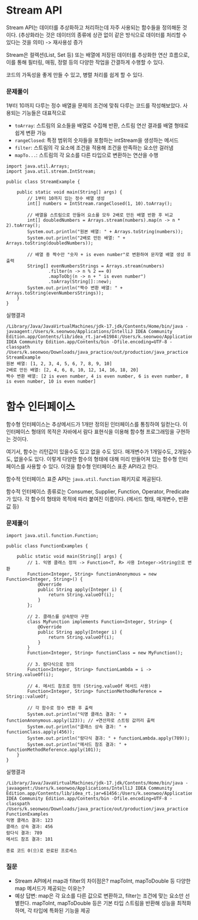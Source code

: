 # Stream API

Stream API는 데이터를 추상화하고 처리하는데 자주 사용되는 함수들을 정의해둔 것이다. (추상화라는 것은 데이터의 종류에 상관 없이 같은 방식으로 데이터를 처리할 수 있다는 것을 의미) -> 재사용성 증가

Stream은 컬렉션(List, Set 등) 또는 배열에 저장된 데이터를 추상화한 연산 흐름으로, 이를 통해 필터링, 매핑, 정렬 등의 다양한 작업을 간결하게 수행할 수 있다.

코드의 가독성을 좋게 만들 수 있고, 병렬 처리를 쉽게 할 수 있다.

### 문제풀이
1부터 10까지 다루는 정수 배열을 문제의 조건에 맞춰 다루는 코드를 작성해보았다.
사용되는 기능들은 대표적으로
- `toArray`: 스트림의 요소들을 배열로 수집해 반환, 스트림 연산 결과를 배열 형태로 쉽게 변환 가능
- `rangeClosed`: 특정 범위의 숫자들을 포함하는 intStream을 생성하는 메서드
- `filter`: 스트림의 각 요소에 조건을 적용해 조건을 만족하는 요소만 걸러냄
- `mapTo...`: 스트림의 각 요소를 다른 타입으로 변환하는 연산을 수행
```
import java.util.Arrays;
import java.util.stream.IntStream;

public class StreamExample {

    public static void main(String[] args) {
        // 1부터 10까지 있는 정수 배열 생성
        int[] numbers = IntStream.rangeClosed(1, 10).toArray();

        // 배열을 스트림으로 만들어 요소를 모두 2배로 만든 배열 반환 후 비교
        int[] doubledNumbers = Arrays.stream(numbers).map(n -> n * 2).toArray();
        System.out.println("원본 배열: " + Arrays.toString(numbers));
        System.out.println("2배로 만든 배열: " + Arrays.toString(doubledNumbers));

        // 배열 중 짝수만 "숫자 + is even number"로 변환하여 문자열 배열 생성 후 출력
        String[] evenNumbersStrings = Arrays.stream(numbers)
                .filter(n -> n % 2 == 0)
                .mapToObj(n -> n + " is even number")
                .toArray(String[]::new);
        System.out.println("짝수 변환 배열: " + Arrays.toString(evenNumbersStrings));
    }
}
```
실행결과
```
/Library/Java/JavaVirtualMachines/jdk-17.jdk/Contents/Home/bin/java -javaagent:/Users/k.seonwoo/Applications/IntelliJ IDEA Community Edition.app/Contents/lib/idea_rt.jar=61984:/Users/k.seonwoo/Applications/IntelliJ IDEA Community Edition.app/Contents/bin -Dfile.encoding=UTF-8 -classpath /Users/k.seonwoo/Downloads/java_practice/out/production/java_practice StreamExample
원본 배열: [1, 2, 3, 4, 5, 6, 7, 8, 9, 10]
2배로 만든 배열: [2, 4, 6, 8, 10, 12, 14, 16, 18, 20]
짝수 변환 배열: [2 is even number, 4 is even number, 6 is even number, 8 is even number, 10 is even number]
```





# 함수 인터페이스
함수형 인터페이스는 추상메서드가 1개만 정의된 인터페이스를 통칭하여 일컫는다. 이 인터페이스 형태의 목적은 자바에서 람다 표현식을 이용해 함수형 프로그래밍을 구현하는 것이다.

여기서, 함수는 리턴값이 있을수도 있고 없을 수도 있다. 매개변수가 1개일수도, 2개일수도, 없을수도 있다. 이렇게 다양한 함수의 형태에 대해 미리 만들어져 있는 함수형 인터페이스를 사용할 수 있다. 이것을 함수형 인터페이스 표준 API라고 한다.

함수적 인터페이스 표준 API는 `java.util.function` 패키지로 제공된다.

함수적 인터페이스 종류로는 Consumer, Supplier, Function, Operator, Predicate가 있다. 각 함수의 형태와 목적에 따라 붙여진 이름이다.
(메서드 형태, 매개변수, 반환값 등)


### 문제풀이


```
import java.util.function.Function;

public class FunctionExamples {

    public static void main(String[] args) {
        // 1. 익명 클래스 정의 -> Function<T, R> 사용 Integer->String으로 변환
        Function<Integer, String> functionAnonymous = new Function<Integer, String>() {
            @Override
            public String apply(Integer i) {
                return String.valueOf(i);
            }
        };
        
        // 2. 클래스를 상속받아 구현
        class MyFunction implements Function<Integer, String> {
            @Override
            public String apply(Integer i) {
                return String.valueOf(i);
            }
        }
        Function<Integer, String> functionClass = new MyFunction();
        
        // 3. 람다식으로 정의
        Function<Integer, String> functionLambda = i -> String.valueOf(i);
        
        // 4. 메서드 참조로 정의 (String.valueOf 메서드 사용)
        Function<Integer, String> functionMethodReference = String::valueOf;

        // 각 함수로 정수 변환 후 출력
        System.out.println("익명 클래스 결과: " + functionAnonymous.apply(123)); // +연산자로 스트링 값끼리 출력
        System.out.println("클래스 상속 결과: " + functionClass.apply(456));
        System.out.println("람다식 결과: " + functionLambda.apply(789));
        System.out.println("메서드 참조 결과: " + functionMethodReference.apply(101));
    }
}

```
실행결과
```
/Library/Java/JavaVirtualMachines/jdk-17.jdk/Contents/Home/bin/java -javaagent:/Users/k.seonwoo/Applications/IntelliJ IDEA Community Edition.app/Contents/lib/idea_rt.jar=61456:/Users/k.seonwoo/Applications/IntelliJ IDEA Community Edition.app/Contents/bin -Dfile.encoding=UTF-8 -classpath /Users/k.seonwoo/Downloads/java_practice/out/production/java_practice FunctionExamples
익명 클래스 결과: 123
클래스 상속 결과: 456
람다식 결과: 789
메서드 참조 결과: 101

종료 코드 0(으)로 완료된 프로세스

```



### 질문
- Stream API에서 map과 filter의 차이점은? mapToInt, mapToDouble 등 다양한 map 메서드가 제공되는 이유는?
- 예상 답변: map은 각 요소를 다른 값으로 변환하고, filter는 조건에 맞는 요소만 선별한다. mapToInt, mapToDouble 등은 기본 타입 스트림을 반환해 성능을 최적화하며, 각 타입에 특화된 기능을 제공